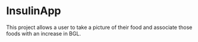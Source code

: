 # InsulinApp
This project allows a user to take a picture of their food and associate those foods with an increase in BGL. 
